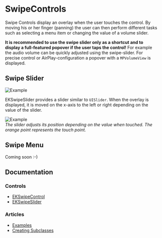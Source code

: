 # SwipeControls

Swipe Controls display an overlay when the user touches the control. By moving his or her finger (panning) the user can then perform different tasks such as selecting a menu item or changing the value of a volume slider.

**It is recommended to use the swipe slider only as a shortcut and to display a full-featured popover if the user taps the control!** 
For example the audio volume can be quickly adjusted using the swipe-slider. For precise control or AirPlay-configuration a popover with a `MPVolumeView` is displayed.


## Swipe Slider

![Example](http://i50.tinypic.com/2rdusqr.png)

EKSwipeSlider provides a slider similar to `UISlider`.  When the overlay is displayed, it is moved on the x-axis to the left or right depending on the value of the slider.

![Example](http://i48.tinypic.com/24g6sjr.png)  
_The slider adjusts its position depending on the value when touched. The orange point represents the touch point._

## Swipe Menu

Coming soon :-)


## Documentation

### Controls

* [EKSwipeControl](https://github.com/ChrisSchneider/SwipeControls/wiki/EKSwipeControl)
* [EKSwipeSlider](https://github.com/ChrisSchneider/SwipeControls/wiki/EKSwipeSlider)

### Articles

* [Examples](https://github.com/ChrisSchneider/SwipeControls/wiki/Examples)
* [Creating Subclasses](https://github.com/ChrisSchneider/SwipeControls/wiki/Subclassing-EKSwipeControl)